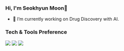 <!--
**mseok/mseok** is a ✨ _special_ ✨ repository because its `README.md` (this file) appears on your GitHub profile.

Here are some ideas to get you started:

- 🔭 I’m currently working on ...
- 🌱 I’m currently learning ...
- 👯 I’m looking to collaborate on ...
- 🤔 I’m looking for help with ...
- 💬 Ask me about ...
- 📫 How to reach me: ...
- 😄 Pronouns: ...
- ⚡ Fun fact: ...
-->


### Hi, I'm Seokhyun Moon👋

- 🌱 I’m currently working on Drug Discovery with AI.

### Tech & Tools Preference

<img src="https://img.shields.io/badge/-Python-blue?style=flat&logo=python&logoColor=yellow">  <img src="http://img.shields.io/badge/-Git-F1502F?style=flat&logo=git&logoColor=FFFFFF"> <img src="https://img.shields.io/badge/-bash%20-black">
